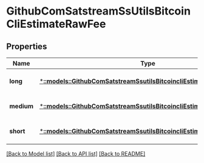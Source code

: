 # GithubComSatstreamSsUtilsBitcoinCliEstimateRawFee

## Properties
Name | Type | Description | Notes
------------ | ------------- | ------------- | -------------
**long** | [***::models::GithubComSatstreamSsutilsBitcoincliEstimateRawFeeLong**](github_com_satstream_ssutils_bitcoincli.EstimateRawFee_long.md) |  | [optional] [default to null]
**medium** | [***::models::GithubComSatstreamSsutilsBitcoincliEstimateRawFeeMedium**](github_com_satstream_ssutils_bitcoincli.EstimateRawFee_medium.md) |  | [optional] [default to null]
**short** | [***::models::GithubComSatstreamSsutilsBitcoincliEstimateRawFeeShort**](github_com_satstream_ssutils_bitcoincli.EstimateRawFee_short.md) |  | [optional] [default to null]

[[Back to Model list]](../README.md#documentation-for-models) [[Back to API list]](../README.md#documentation-for-api-endpoints) [[Back to README]](../README.md)


